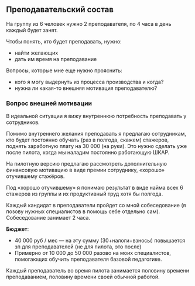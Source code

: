 ## Преподавательский состав

На группу из 6 человек нужно 2 преподавателя, по 4 часа в день каждый будет занят.

Чтобы понять, кто будет преподавать, нужно:
- найти желающих
- дать им время на преподавание

Вопросы, которые мне еще нужно прояснить:
- кого я могу выдернуть из процесса производства и когда?
- нужна ли какая-то внешняя мотивация преподавателю?

### Вопрос внешней мотивации

В идеальной ситуации я вижу внутреннюю потребность преподавать у сотрудников.

Помимо внутреннего желания преподавать я предлагаю сотрудникам, кто будет постоянно обучать (раз в полгода, скажем) стажеров, поднять заработную плату на 30 000 (на руки). Это нужно сделать уже после пилота, когда мы наладим постоянно работающую ШКАР.

На пилотную версию предлагаю рассмотреть дополнительную финансовую мотивацию в виде премии сотруднику, «хорошо» отучившему стажёров.

Под «хорошо отучившему» я понимаю результат в виде найма всех 6 стажеров из группы и их продуктивный труд хотя бы полгода.

Каждый кандидат в преподаватели пройдет со мной собеседование (я позову нужных специалистов в помощь себе отдельно сам). Собеседование занимает 2 часа.

**Бюджет**:
- 40 000 руб / мес — на эту сумму (30+налоги+взносы) повышается зп для  преподавателей (не для пилота, это после)
- Примерно от 10 000 до 50 000 разово на моих специалистов, помогающих обучить преподавателя базовой педагогике.

Каждый преподаватель во время пилота занимается половину времени преподаванием, половину времени своей обычной работой.


